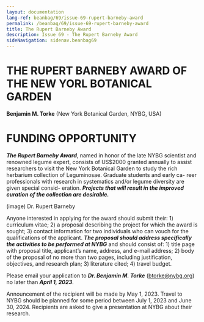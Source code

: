 ```yaml
---
layout: documentation
lang-ref: beanbag/69/issue-69-rupert-barneby-award
permalink: /beanbag/69/issue-69-rupert-barneby-award
title: The Rupert Barneby Award
description: Issue 69 - The Rupert Barneby Award
sideNavigation: sidenav.beanbag69
---
```


# THE RUPERT BARNEBY AWARD OF THE NEW YORL BOTANICAL GARDEN

**Benjamin M. Torke** (New York Botanical Garden, NYBG, USA)

# FUNDING OPPORTUNITY

***The Rupert Barneby Award***, named in honor of the late NYBG scientist and renowned legume expert, consists of US$2000 granted annually to assist researchers to visit the New York Botanical Garden to study the rich herbarium collection of Leguminosae. Graduate students and early ca- reer professionals with research in systematics and/or legume diversity are given special consid- eration. ***Projects that will result in the improved curation of the collection are desirable.***

(image)
Dr. Rupert Barneby

Anyone interested in applying for the award should submit their: 1) curriculum vitae; 2) a proposal describing the project for which the award is sought; 3) contact information for two individuals who can vouch for the qualifications of the applicant. ***The proposal should address specifically the activities to be performed at NYBG*** and should consist of: 1) title page with proposal title, applicant’s name, address, and e-mail address; 2) body of the proposal of no more than two pages, including justification, objectives, and research plan; 3) literature cited; 4) travel budget.

Please email your application to ***Dr. Benjamin M. Torke*** (btorke@nybg.org) no later than ***April 1, 2023***.

Announcement of the recipient will be made by May 1, 2023. Travel to NYBG should be planned for some period between July 1, 2023 and June 30, 2024. Recipients are asked to give a presentation at NYBG about their research.
